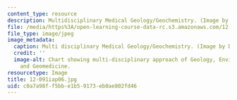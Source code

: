 ```yaml
---
content_type: resource
description: Multidisciplinary Medical Geology/Geochemistry. (Image by Dr. Ila Pillalamarri.)
file: /media/https%3A/open-learning-course-data-rc.s3.amazonaws.com/12-091-medical-geology-geochemistry-an-exposure-january-iap-2006/c0a7a98ff5bbe1b59173eb0ae802fd46_12-091iap06.jpg
file_type: image/jpeg
image_metadata:
  caption: Multi disciplinary Medical Geology/Geochemistry. (Image by Dr. Ila Pillalamarri.)
  credit: ''
  image-alt: Chart showing multi-disciplinary approach of Geology, Environmental Geochemistry
    and Geomedicine.
resourcetype: Image
title: 12-091iap06.jpg
uid: c0a7a98f-f5bb-e1b5-9173-eb0ae802fd46
---
```

